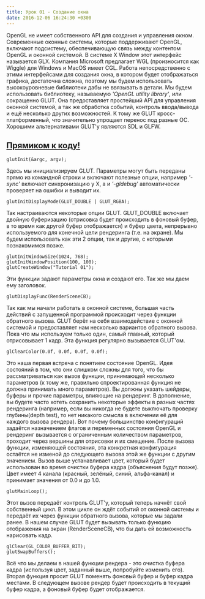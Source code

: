 ```yaml
---
title: Урок 01 - Создание окна
date: 2016-12-06 16:24:30 +0300
---
```


OpenGL не имеет собственного API для создания и управления окном. Современные оконные системы, которые поддерживают OpenGL, включают подсистему, обеспечивающую связь между контентом OpenGL и оконной системой. В системе X Window этот интерфейс называется GLX. Компания Microsoft предлагает WGL (произносится как Wiggle) для Windows и MacOS имеет CGL. Работа непосредственно с этими интерфейсами для создания окна, в котором будет отображаться графика, достаточна сложна, поэтому мы будем использовать высокоуровневые библиотеки дабы не ввязывать в детали. Мы будем использовать библиотеку, называемую *'OpenGL utility library'*, или сокращенно GLUT. Она предоставляет простейший API для управления оконной системой, а так же обработка событий, контроль ввода/вывода и ещё несколько других возможностей. К тому же GLUT кросс-платформенный, что значительно упрощает перенос под разные ОС. Хорошими альтернативами GLUT'y являются SDL и GLFW.

## [Прямиком к коду!](https://github.com/triplepointfive/ogldev/tree/master/tutorial01)

    glutInit(&argc, argv);

Здесь мы инициализируем GLUT. Параметры могут быть переданы прямо из командной строки и включают полезные опции, например *'-sync'* включает синхронизацию у X, а  и *'-gldebug'* автоматически проверяет на ошибки и выводит их.

    glutInitDisplayMode(GLUT_DOUBLE | GLUT_RGBA);

Так настраиваются некоторые опции GLUT. GLUT_DOUBLE включает двойную буферизацию (отрисовка будет происходить в фоновый буфер, в то время как другой буфер отображается) и буфер цвета, непрерывно используемого для конечной цели рендеринга (т.е. на экране). Мы будем использовать как эти 2 опции, так и другие, с которыми познакомимся позже.

    glutInitWindowSize(1024, 768);
    glutInitWindowPosition(100, 100);
    glutCreateWindow("Tutorial 01");

Эти функции задают параметры окна и создают его. Так же мы даем ему заголовок.

    glutDisplayFunc(RenderSceneCB);

Так как мы начали работать в оконной системе, большая часть действий с запущенной программой происходит через функции обратного вызова. GLUT берёт на себя взаимодействие с оконной системой и предоставляет нам несколько вариантов обратного вызова. Пока что мы используем только один, самый главный, который отрисовывает 1 кадр. Эта функция регулярно вызывается GLUT'ом.

    glClearColor(0.0f, 0.0f, 0.0f, 0.0f);

Это наша первая встреча с понятием состояние OpenGL. Идея состояний в том, что они слишком сложны для того, что бы рассматриваться как вызов функции, принимающей несколько параметров (к тому же, правильно спроектированная функция не должна принимать много параметров). Вы должны указать шейдеры, буферы и прочие параметры, влияющие на рендеринг. В дополнение, вы будете часто хотеть сохранить некоторые эффекты в разных частях рендеринга (например, если вы никогда не будете выключать проверку глубины(depth test), то нет никакого смысла в включении её для каждого вызова рендера). Вот почему большинство конфигураций задаётся назначением флагов и переменных состояния OpenGL и рендеринг вызывается с ограниченным количеством параметров, проходит через вершины для отрисовки и их смещение. После вызова функции, изменяющей состояния, эта конкретная конфигурация остаётся не изменой до следующего вызова этой же функции с другим значением. Вызов выше устанавливает цвет, который будет использован во время очистки
буфера кадра (объяснения будут позже). Цвет имеет 4 канала (красный, зелёный, синий, альфа-канал) и принимает значения от 0.0 и до 1.0.

    glutMainLoop();

Этот вызов передаёт контроль GLUT'у, который теперь начнёт свой собственный цикл. В этом цикле он ждёт событий от оконной системы и передаёт их через функции обратного вызова, которые мы задали ранее. В нашем случае GLUT будет вызывать только функцию отображения на экран (RenderSceneCB), что бы дать ей возможность нарисовать кадр.

    glClear(GL_COLOR_BUFFER_BIT);
    glutSwapBuffers();

Всё что мы делаем в нашей функции рендера - это очистка буфера кадра (используя цвет, заданный выше, попробуйте изменить его). Вторая функция просит GLUT поменять фоновый буфер и буфер кадра местами. В следующем вызове рендер будет происходить в текущий буфер кадра, а фоновый буфер будет отображается.
